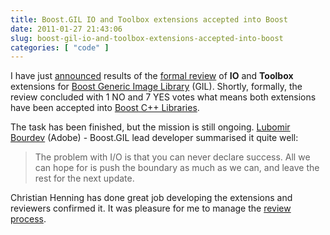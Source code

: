 ```yaml
---
title: Boost.GIL IO and Toolbox extensions accepted into Boost
date: 2011-01-27 21:43:06
slug: boost-gil-io-and-toolbox-extensions-accepted-into-boost
categories: [ "code" ]
---
```


I have just [announced](http://lists.boost.org/boost-announce/2011/01/0281.php) results of the [formal review](/?p=2131) of **IO** and **Toolbox** extensions for [Boost Generic Image Library](http://boost.org/doc/libs/release/libs/gil/doc/index.html) (GIL). Shortly, formally, the review concluded with 1 NO and 7 YES votes what means both extensions have been accepted into [Boost C++ Libraries](http://boost.org/libs/).


The task has been finished, but the mission is still ongoing. [Lubomir Bourdev](http://www.adobe.com/technology/people/sanjose/bourdev.html) (Adobe) - Boost.GIL lead developer summarised it quite well:


> The problem with I/O is that you can never declare success.
> All we can hope for is push the boundary as much as we can, and leave the rest for the next update.


Christian Henning has done great job developing the extensions and reviewers confirmed it. It was pleasure for me to manage the [review process](http://www.boost.org/community/review_schedule.html).

